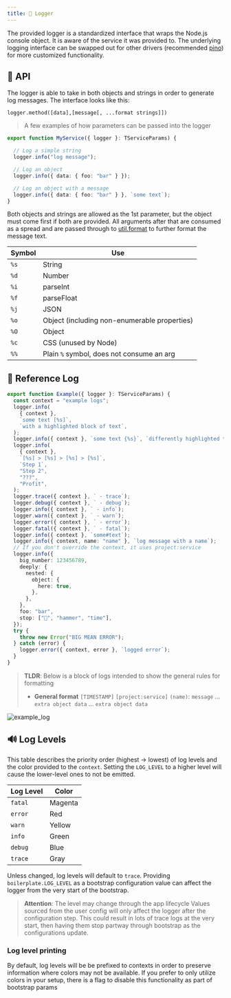 ```yaml
---
title: 🧾 Logger
---
```


The provided logger is a standardized interface that wraps the Node.js console object. It is aware of the service it was provided to. The underlying logging interface can be swapped out for other drivers (recommended [pino](https://www.npmjs.com/package/pino)) for more customized functionality.

## 📖 API

The logger is able to take in both objects and strings in order to generate log messages. The interface looks like this:

`logger.method([data],[message[, ...format strings]])`

> A few examples of how parameters can be passed into the logger

```typescript
export function MyService({ logger }: TServiceParams) {

  // Log a simple string
  logger.info("log message");

  // Log an object
  logger.info({ data: { foo: "bar" } });

  // Log an object with a message
  logger.info({ data: { foo: "bar" } }, `some text`);
}
```

Both objects and strings are allowed as the 1st parameter, but the object must come first if both are provided. All arguments after that are consumed as a spread and are passed through to [util.format](https://nodejs.org/api/util.html#utilformatformat-args) to further format the message text.

| Symbol | Use                                          |
| ------ | -------------------------------------------- |
| `%s`   | String                                       |
| `%d`   | Number                                       |
| `%i`   | parseInt                                     |
| `%f`   | parseFloat                                   |
| `%j`   | JSON                                         |
| `%o`   | Object (including non-enumerable properties) |
| `%O`   | Object                                       |
| `%c`   | CSS (unused by Node)                         |
| `%%`   | Plain `%` symbol, does not consume an arg    |

## 📑 Reference Log

```typescript
export function Example({ logger }: TServiceParams) {
  const context = "example logs";
  logger.info(
    { context },
    `some text [%s]`,
    `with a highlighted block of text`,
  );
  logger.info({ context }, `some text {%s}`, `differently highlighted text`);
  logger.info(
    { context },
    `[%s] > [%s] > [%s] > [%s]`,
    `Step 1`,
    "Step 2",
    "???",
    "Profit",
  );
  logger.trace({ context }, ` - trace`);
  logger.debug({ context }, ` - debug`);
  logger.info({ context }, ` - info`);
  logger.warn({ context }, ` - warn`);
  logger.error({ context }, ` - error`);
  logger.fatal({ context }, ` - fatal`);
  logger.info({ context }, `some#text`);
  logger.info({ context, name: "name" }, `log message with a name`);
  // If you don't override the context, it uses project:service
  logger.info({
    big_number: 123456789,
    deeply: {
      nested: {
        object: {
          here: true,
        },
      },
    },
    foo: "bar",
    stop: ["🔨", "hammer", "time"],
  });
  try {
    throw new Error("BIG MEAN ERROR");
  } catch (error) {
    logger.error({ context, error }, `logged error`);
  }
}
```

> **TLDR**: Below is a block of logs intended to show the general rules for formatting
>
> - **General format**
> `[TIMESTAMP]`  `[project:service]` `(name)`: `message`
>   ... `extra object data`
>   ... `extra object data`

![example_log](/img/example_log.png)

## 🔊 Log Levels

This table describes the priority order (highest -> lowest) of log levels and the color provided to the `context`. Setting the `LOG_LEVEL` to a higher level will cause the lower-level ones to not be emitted.

| Log Level | Color   |
| --------- | ------- |
| `fatal`   | Magenta |
| `error`   | Red     |
| `warn`    | Yellow  |
| `info`    | Green   |
| `debug`   | Blue    |
| `trace`   | Gray    |

Unless changed, log levels will default to `trace`. Providing `boilerplate.LOG_LEVEL` as a bootstrap configuration value can affect the logger from the very start of the bootstrap.

> **Attention**: The level may change through the app lifecycle
> Values sourced from the user config will only affect the logger after the configuration step. This could result in lots of trace logs at the very start, then having them stop partway through bootstrap as the configurations update.

### Log level printing

By default, log levels will be be prefixed to contexts in order to preserve information where colors may not be available. If you prefer to only utilize colors in your setup, there is a flag to disable this functionality as part of bootstrap params
